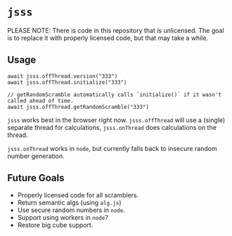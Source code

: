 # `jsss`

PLEASE NOTE: There is code in this repository that is unlicensed. The goal is to replace it with properly licensed code, but that may take a while.

## Usage
    
    await jsss.offThread.version("333")
    await jsss.offThread.initialize("333")

    // getRandomScramble automatically calls `initialize()` if it wasn't called ahead of time.
    await jsss.offThread.getRandomScramble("333")
    
`jsss` works best in the browser right now. `jsss.offThread` will use a (single) separate thread for calculations, `jsss.onThread` does calculations on the thread.

`jsss.onThread` works in `node`, but currently falls back to insecure random number generation.

## Future Goals

- Properly licensed code for all scramblers.
- Return semantic algs (using `alg.js`)
- Use secure random numbers in `node`.
- Support using workers in `node`?
- Restore big cube support.
